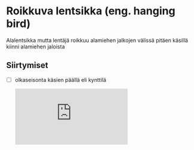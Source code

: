 # Roikkuva lentsikka (eng. hanging bird)

Alalentsikka mutta lentäjä roikkuu alamiehen jalkojen välissä pitäen käsillä kiinni alamiehen jaloista

## Siirtymiset

- [ ] olkaseisonta käsien päällä eli kynttilä

  <iframe src="https://www.youtube.com/embed/03xAOMgTRhU?start=20&end=30" frameborder="0" allowfullscreen></iframe>
